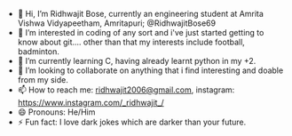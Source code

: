 - 👋 Hi, I’m Ridhwajit Bose, currently an engineering student at Amrita Vishwa Vidyapeetham, Amritapuri; @RidhwajitBose69
- 👀 I’m interested in coding of any sort and i've just started getting to know about git.... other than that my interests include football, badminton.
- 🌱 I’m currently learning C, having already learnt python in my +2.
- 💞️ I’m looking to collaborate on anything that i find interesting and doable from my side.
- 📫 How to reach me: ridhwajit2006@gmail.com, instagram: https://www.instagram.com/_ridhwajit_/
- 😄 Pronouns: He/Him
- ⚡ Fun fact: I love dark jokes which are darker than your future.

<!---
RidhwajitBose69/RidhwajitBose69 is a ✨ special ✨ repository because its `README.md` (this file) appears on your GitHub profile.
You can click the Preview link to take a look at your changes.
--->
